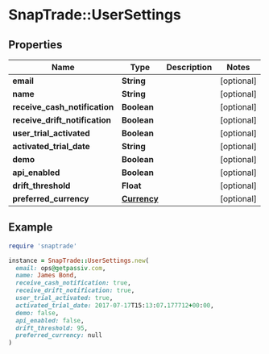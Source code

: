 # SnapTrade::UserSettings

## Properties

| Name | Type | Description | Notes |
| ---- | ---- | ----------- | ----- |
| **email** | **String** |  | [optional] |
| **name** | **String** |  | [optional] |
| **receive_cash_notification** | **Boolean** |  | [optional] |
| **receive_drift_notification** | **Boolean** |  | [optional] |
| **user_trial_activated** | **Boolean** |  | [optional] |
| **activated_trial_date** | **String** |  | [optional] |
| **demo** | **Boolean** |  | [optional] |
| **api_enabled** | **Boolean** |  | [optional] |
| **drift_threshold** | **Float** |  | [optional] |
| **preferred_currency** | [**Currency**](Currency.md) |  | [optional] |

## Example

```ruby
require 'snaptrade'

instance = SnapTrade::UserSettings.new(
  email: ops@getpassiv.com,
  name: James Bond,
  receive_cash_notification: true,
  receive_drift_notification: true,
  user_trial_activated: true,
  activated_trial_date: 2017-07-17T15:13:07.177712+00:00,
  demo: false,
  api_enabled: false,
  drift_threshold: 95,
  preferred_currency: null
)
```

